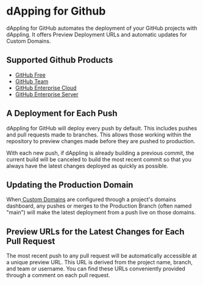 # dApping for Github

dAppling for GitHub automates the deployment of your GitHub projects with dAppling. It offers Preview Deployment URLs and automatic updates for Custom Domains.

## Supported Github Products

* [GitHub Free](https://github.com/pricing)
* [GitHub Team](https://github.com/pricing)
* [GitHub Enterprise Cloud](https://docs.github.com/en/get-started/learning-about-github/githubs-products#github-enterprise)
* [GitHub Enterprise Server](https://vercel.com/docs/deployments/git/vercel-for-github#using-github-actions)

## A Deployment for Each Push

dAppling for GitHub will deploy every push by default. This includes pushes and pull requests made to branches. This allows those working within the repository to preview changes made before they are pushed to production.

With each new push, if dAppling is already building a previous commit, the current build will be canceled to build the most recent commit so that you always have the latest changes deployed as quickly as possible.

## Updating the Production Domain

When[ Custom Domains](../../domains.md) are configured through a project's domains dashboard, any pushes or merges to the Production Branch (often named "main") will make the latest deployment from a push live on those domains.

## Preview URLs for the Latest Changes for Each Pull Request

The most recent push to any pull request will be automatically accessible at a unique preview URL. This URL is derived from the project name, branch, and team or username. You can find these URLs conveniently provided through a comment on each pull request.
